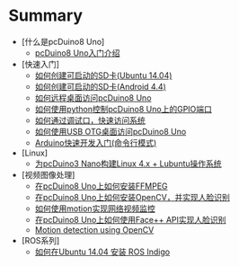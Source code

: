 # Summary
* [什么是pcDuino8 Uno]
    * [pcDuino8 Uno入门介绍](/post/2015-11-11-introduction-of-pcDuino8-Uno.md)
* [快速入门]
    * [如何创建可启动的SD卡(Ubuntu 14.04)](/post/2015-11-11-how-to-create-bootable-sd-card-for-pcduino8-uno.md)
    * [如何创建可启动的SD卡(Android 4.4)](/post/2015-11-11-how-to-create-bootable-android-sd-card.md)
    * [如何远程桌面访问pcDuino8 Uno](/post/2015-11-11-how-to-remote-access-with-vncviewer.md)
    * [如何使用python控制pcDuino8 Uno上的GPIO端口](/post/2015-11-08-how-to-use-python-to-control-GPIO.md)
    * [如何通过调试口，快速访问系统](/post/2015-11-11-how-to-use-debug-port.md)
    * [如何使用USB OTG桌面访问pcDuino8 Uno](/post/2015-11-23-how-to-use-otg-ethernet.md)
    * [Arduino快速开发入门(命令行模式)](/post/2015-11-11-arduino-quick-start.md)
* [Linux]
    * [为pcDuino3 Nano构建Linux 4.x + Lubuntu操作系统](/post/2015-11-13-port-Linux4.x-and-lubuntu-on-pcduino3-nano.md)
* [视频图像处理]
    * [在pcDuino8 Uno上如何安装FFMPEG](/post/2015-11-10-how-to-install-ffmpeg.md)
    * [在pcDuino8 Uno上如何安装OpenCV，并实现人脸识别](/post/2015-11-09-how-to-install-opencv-on-pcduino8-uno.md)
    * [如何使用motion实现网络视频监控](/post/2015-11-11-how-to-use-motion-to-implement-network-video-monitoring.md)
    * [在pcDuino8 Uno上如何使用Face++ API实现人脸识别](/master/post/2015-11-14-how-to-use-faceplusplus.md)
    * [Motion detection using OpenCV](/post/2015-11-18-motion-detection.md)
* [ROS系列]
    * [如何在Ubuntu 14.04 安装 ROS Indigo](/post/2015-11-11-how-to-install-ros-indigo.md)
